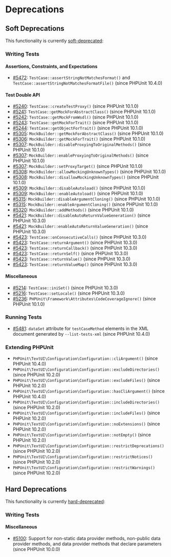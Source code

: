 # Deprecations

## Soft Deprecations

This functionality is currently [soft-deprecated](https://phpunit.de/backward-compatibility.html#soft-deprecation):

### Writing Tests

#### Assertions, Constraints, and Expectations

* [#5472](https://github.com/sebastianbergmann/phpunit/issues/5472): `TestCase::assertStringNotMatchesFormat()` and `TestCase::assertStringNotMatchesFormatFile()` (since PHPUnit 10.4.0)

#### Test Double API

* [#5240](https://github.com/sebastianbergmann/phpunit/issues/5240): `TestCase::createTestProxy()` (since PHPUnit 10.1.0)
* [#5241](https://github.com/sebastianbergmann/phpunit/issues/5241): `TestCase::getMockForAbstractClass()` (since PHPUnit 10.1.0)
* [#5242](https://github.com/sebastianbergmann/phpunit/issues/5242): `TestCase::getMockFromWsdl()` (since PHPUnit 10.1.0)
* [#5243](https://github.com/sebastianbergmann/phpunit/issues/5243): `TestCase::getMockForTrait()` (since PHPUnit 10.1.0)
* [#5244](https://github.com/sebastianbergmann/phpunit/issues/5244): `TestCase::getObjectForTrait()` (since PHPUnit 10.1.0)
* [#5305](https://github.com/sebastianbergmann/phpunit/issues/5305): `MockBuilder::getMockForAbstractClass()` (since PHPUnit 10.1.0)
* [#5306](https://github.com/sebastianbergmann/phpunit/issues/5306): `MockBuilder::getMockForTrait()` (since PHPUnit 10.1.0)
* [#5307](https://github.com/sebastianbergmann/phpunit/issues/5307): `MockBuilder::disableProxyingToOriginalMethods()` (since PHPUnit 10.1.0)
* [#5307](https://github.com/sebastianbergmann/phpunit/issues/5307): `MockBuilder::enableProxyingToOriginalMethods()` (since PHPUnit 10.1.0)
* [#5307](https://github.com/sebastianbergmann/phpunit/issues/5307): `MockBuilder::setProxyTarget()` (since PHPUnit 10.1.0)
* [#5308](https://github.com/sebastianbergmann/phpunit/issues/5308): `MockBuilder::allowMockingUnknownTypes()` (since PHPUnit 10.1.0)
* [#5308](https://github.com/sebastianbergmann/phpunit/issues/5308): `MockBuilder::disallowMockingUnknownTypes()` (since PHPUnit 10.1.0)
* [#5309](https://github.com/sebastianbergmann/phpunit/issues/5309): `MockBuilder::disableAutoload()` (since PHPUnit 10.1.0)
* [#5309](https://github.com/sebastianbergmann/phpunit/issues/5309): `MockBuilder::enableAutoload()` (since PHPUnit 10.1.0)
* [#5315](https://github.com/sebastianbergmann/phpunit/issues/5315): `MockBuilder::disableArgumentCloning()` (since PHPUnit 10.1.0)
* [#5315](https://github.com/sebastianbergmann/phpunit/issues/5315): `MockBuilder::enableArgumentCloning()` (since PHPUnit 10.1.0)
* [#5320](https://github.com/sebastianbergmann/phpunit/issues/5320): `MockBuilder::addMethods()` (since PHPUnit 10.1.0)
* [#5421](https://github.com/sebastianbergmann/phpunit/issues/5421): `MockBuilder::disableAutoReturnValueGeneration()` (since PHPUnit 10.3.0)
* [#5421](https://github.com/sebastianbergmann/phpunit/issues/5421): `MockBuilder::enableAutoReturnValueGeneration()` (since PHPUnit 10.3.0)
* [#5423](https://github.com/sebastianbergmann/phpunit/issues/5423): `TestCase::onConsecutiveCalls()` (since PHPUnit 10.3.0)
* [#5423](https://github.com/sebastianbergmann/phpunit/issues/5423): `TestCase::returnArgument()` (since PHPUnit 10.3.0)
* [#5423](https://github.com/sebastianbergmann/phpunit/issues/5423): `TestCase::returnCallback()` (since PHPUnit 10.3.0)
* [#5423](https://github.com/sebastianbergmann/phpunit/issues/5423): `TestCase::returnSelf()` (since PHPUnit 10.3.0)
* [#5423](https://github.com/sebastianbergmann/phpunit/issues/5423): `TestCase::returnValue()` (since PHPUnit 10.3.0)
* [#5423](https://github.com/sebastianbergmann/phpunit/issues/5423): `TestCase::returnValueMap()` (since PHPUnit 10.3.0)

#### Miscellaneous

* [#5214](https://github.com/sebastianbergmann/phpunit/issues/5214): `TestCase::iniSet()` (since PHPUnit 10.3.0)
* [#5216](https://github.com/sebastianbergmann/phpunit/issues/5216): `TestCase::setLocale()` (since PHPUnit 10.3.0)
* [#5236](https://github.com/sebastianbergmann/phpunit/issues/5236): `PHPUnit\Framework\Attributes\CodeCoverageIgnore()` (since PHPUnit 10.1.0)

### Running Tests

* [#5481](https://github.com/sebastianbergmann/phpunit/issues/5481): `dataSet` attribute for `testCaseMethod` elements in the XML document generated by `--list-tests-xml` (since PHPUnit 10.4.0)

### Extending PHPUnit

* `PHPUnit\TextUI\Configuration\Configuration::cliArgument()` (since PHPUnit 10.4.0)
* `PHPUnit\TextUI\Configuration\Configuration::excludeDirectories()` (since PHPUnit 10.2.0)
* `PHPUnit\TextUI\Configuration\Configuration::excludeFiles()` (since PHPUnit 10.2.0)
* `PHPUnit\TextUI\Configuration\Configuration::hasCliArgument()` (since PHPUnit 10.4.0)
* `PHPUnit\TextUI\Configuration\Configuration::includeDirectories()` (since PHPUnit 10.2.0)
* `PHPUnit\TextUI\Configuration\Configuration::includeFiles()` (since PHPUnit 10.2.0)
* `PHPUnit\TextUI\Configuration\Configuration::noExtensions()` (since PHPUnit 10.2.0)
* `PHPUnit\TextUI\Configuration\Configuration::notEmpty()` (since PHPUnit 10.2.0)
* `PHPUnit\TextUI\Configuration\Configuration::restrictDeprecations()` (since PHPUnit 10.2.0)
* `PHPUnit\TextUI\Configuration\Configuration::restrictNotices()` (since PHPUnit 10.2.0)
* `PHPUnit\TextUI\Configuration\Configuration::restrictWarnings()` (since PHPUnit 10.2.0)

## Hard Deprecations

This functionality is currently [hard-deprecated](https://phpunit.de/backward-compatibility.html#hard-deprecation):

### Writing Tests

#### Miscellaneous

* [#5100](https://github.com/sebastianbergmann/phpunit/issues/5100): Support for non-static data provider methods, non-public data provider methods, and data provider methods that declare parameters (since PHPUnit 10.0.0)
